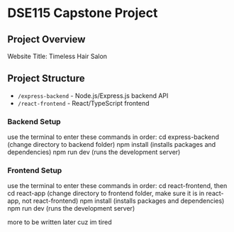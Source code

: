 # DSE115 Capstone Project

## Project Overview
Website Title: Timeless Hair Salon

## Project Structure
- `/express-backend` - Node.js/Express.js backend API
- `/react-frontend` - React/TypeScript frontend

### Backend Setup
use the terminal to enter these commands in order:
cd express-backend (change directory to backend folder)
npm install (installs packages and dependencies)
npm run dev (runs the development server)

### Frontend Setup
use the terminal to enter these commands in order:
cd react-frontend, then cd react-app (change directory to frontend folder, make sure it is in react-app, not react-frontend)
npm install (installs packages and dependencies)
npm run dev  (runs the development server)

more to be written later cuz im tired